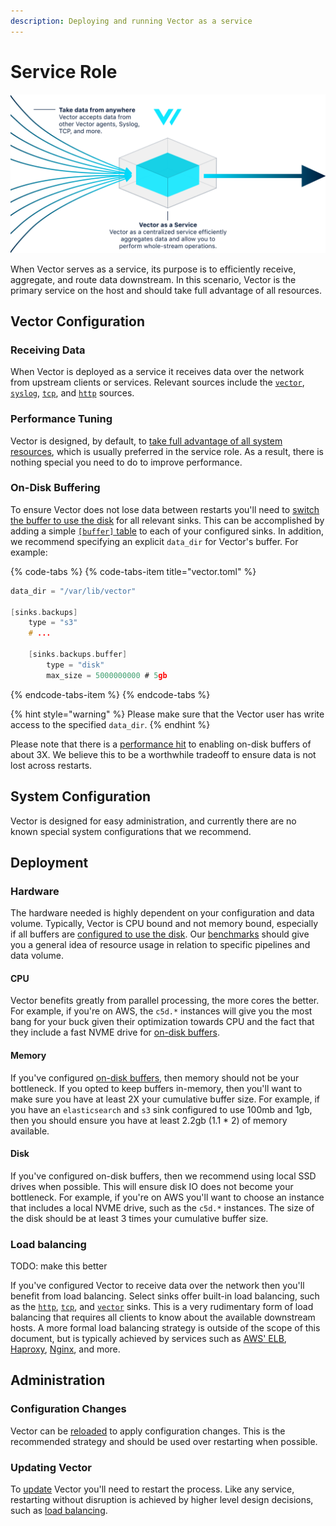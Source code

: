 ```yaml
---
description: Deploying and running Vector as a service
---
```


# Service Role

![](../../../.gitbook/assets/centralized-service.svg)

When Vector serves as a service, its purpose is to efficiently receive, aggregate, and route data downstream. In this scenario, Vector is the primary service on the host and should take full advantage of all resources.

## Vector Configuration

### Receiving Data

When Vector is deployed as a service it receives data over the network from upstream clients or services. Relevant sources include the [`vector`](../../../usage/configuration/sources/vector.md), [`syslog`](../../../usage/configuration/sources/syslog.md), [`tcp`](../../../usage/configuration/sources/tcp.md), and [`http`]() sources.

### Performance Tuning

Vector is designed, by default, to [take full advantage of all system resources](../../../performance.md), which is usually preferred in the service role. As a result, there is nothing special you need to do to improve performance.

### On-Disk Buffering

To ensure Vector does not lose data between restarts you'll need to [switch the buffer to use the disk](../../../usage/configuration/sinks/buffer.md) for all relevant sinks. This can be accomplished by adding a simple [`[buffer]` table](../../../usage/configuration/sinks/buffer.md) to each of your configured sinks. In addition, we recommend specifying an explicit `data_dir` for Vector's buffer. For example:

{% code-tabs %}
{% code-tabs-item title="vector.toml" %}
```c
data_dir = "/var/lib/vector"

[sinks.backups]
    type = "s3"
    # ...
    
    [sinks.backups.buffer]
        type = "disk"
        max_size = 5000000000 # 5gb
```
{% endcode-tabs-item %}
{% endcode-tabs %}

{% hint style="warning" %}
Please make sure that the Vector user has write access to the specified `data_dir`.
{% endhint %}

Please note that there is a [performance hit](https://app.gitbook.com/@timber/s/vector/usage/configuration/sinks/buffer#performance) to enabling on-disk buffers of about 3X. We believe this to be a worthwhile tradeoff to ensure data is not lost across restarts.

## System Configuration

Vector is designed for easy administration, and currently there are no known special system configurations that we recommend.

## Deployment

### Hardware

The hardware needed is highly dependent on your configuration and data volume. Typically, Vector is CPU bound and not memory bound, especially if all buffers are [configured to use the disk](service.md#on-disk-buffering). Our [benchmarks](../../../performance.md) should give you a general idea of resource usage in relation to specific pipelines and data volume.

#### CPU

Vector benefits greatly from parallel processing, the more cores the better. For example, if you're on AWS, the `c5d.*` instances will give you the most bang for your buck given their optimization towards CPU and the fact that they include a fast NVME drive for [on-disk buffers](service.md#on-disk-buffering).

#### Memory

If you've configured [on-disk buffers](service.md#on-disk-buffering), then memory should not be your bottleneck. If you opted to keep buffers in-memory, then you'll want to make sure you have at least 2X your cumulative buffer size. For example, if you have an `elasticsearch` and `s3` sink configured to use 100mb and 1gb, then you should ensure you have at least 2.2gb \(1.1 \* 2\) of memory available.

#### Disk

If you've configured on-disk buffers, then we recommend using local SSD drives when possible. This will ensure disk IO does not become your bottleneck. For example, if you're on AWS you'll want to choose an instance that includes a local NVME drive, such as the `c5d.*` instances. The size of the disk should be at least 3 times your cumulative buffer size.

### Load balancing

TODO: make this better

If you've configured Vector to receive data over the network then you'll benefit from load balancing. Select sinks offer built-in load balancing, such as the [`http`](../../../usage/configuration/sinks/http.md), [`tcp`](../../../usage/configuration/sinks/tcp.md), and [`vector`](../../../usage/configuration/sinks/vector.md) sinks. This is a very rudimentary form of load balancing that requires all clients to know about the available downstream hosts. A more formal load balancing strategy is outside of the scope of this document, but is typically achieved by services such as [AWS' ELB](https://aws.amazon.com/elasticloadbalancing/), [Haproxy](https://www.haproxy.org/), [Nginx](https://www.nginx.com/), and more.

## Administration

### Configuration Changes

Vector can be [reloaded](../../../usage/administration/reloading.md) to apply configuration changes. This is the recommended strategy and should be used over restarting when possible.

### Updating Vector

To [update](../../../usage/administration/updating.md) Vector you'll need to restart the process. Like any service, restarting without disruption is achieved by higher level design decisions, such as [load balancing](service.md#load-balancing).



